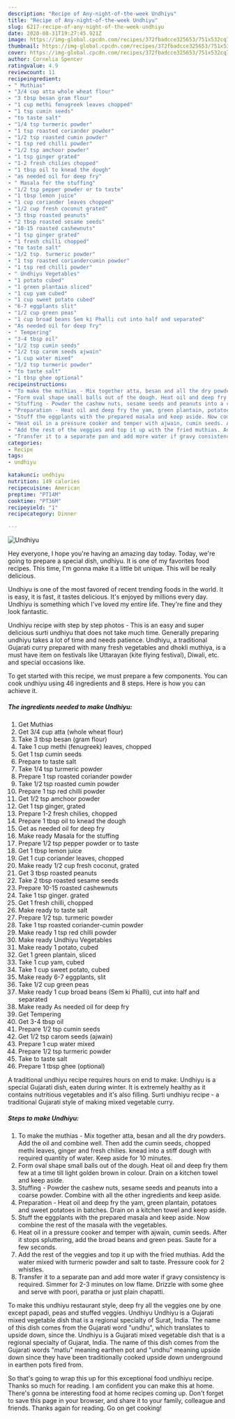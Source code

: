 ```yaml
---
description: "Recipe of Any-night-of-the-week Undhiyu"
title: "Recipe of Any-night-of-the-week Undhiyu"
slug: 6217-recipe-of-any-night-of-the-week-undhiyu
date: 2020-08-31T19:27:45.921Z
image: https://img-global.cpcdn.com/recipes/372fbadcce325653/751x532cq70/undhiyu-recipe-main-photo.jpg
thumbnail: https://img-global.cpcdn.com/recipes/372fbadcce325653/751x532cq70/undhiyu-recipe-main-photo.jpg
cover: https://img-global.cpcdn.com/recipes/372fbadcce325653/751x532cq70/undhiyu-recipe-main-photo.jpg
author: Cornelia Spencer
ratingvalue: 4.9
reviewcount: 11
recipeingredient:
- " Muthias"
- "3/4 cup atta whole wheat flour"
- "3 tbsp besan gram flour"
- "1 cup methi fenugreek leaves chopped"
- "1 tsp cumin seeds"
- "to taste salt"
- "1/4 tsp turmeric powder"
- "1 tsp roasted coriander powder"
- "1/2 tsp roasted cumin powder"
- "1 tsp red chilli powder"
- "1/2 tsp amchoor powder"
- "1 tsp ginger grated"
- "1-2 fresh chilies chopped"
- "1 tbsp oil to knead the dough"
- "as needed oil for deep fry"
- " Masala for the stuffing"
- "1/2 tsp pepper powder or to taste"
- "1 tbsp lemon juice"
- "1 cup coriander leaves chopped"
- "1/2 cup fresh coconut grated"
- "3 tbsp roasted peanuts"
- "2 tbsp roasted sesame seeds"
- "10-15 roasted cashewnuts"
- "1 tsp ginger grated"
- "1 fresh chilli chopped"
- "to taste salt"
- "1/2 tsp. turmeric powder"
- "1 tsp roasted coriandercumin powder"
- "1 tsp red chilli powder"
- " Undhiyu Vegetables"
- "1 potato cubed"
- "1 green plantain sliced"
- "1 cup yam cubed"
- "1 cup sweet potato cubed"
- "6-7 eggplants slit"
- "1/2 cup green peas"
- "1 cup broad beans Sem ki Phalli cut into half and separated"
- "As needed oil for deep fry"
- " Tempering"
- "3-4 tbsp oil"
- "1/2 tsp cumin seeds"
- "1/2 tsp carom seeds ajwain"
- "1 cup water mixed"
- "1/2 tsp turmeric powder"
- "to taste salt"
- "1 tbsp ghee optional"
recipeinstructions:
- "To make the muthias - Mix together atta, besan and all the dry powders. Add the oil and combine well. Then add the cumin seeds, chopped methi leaves, ginger and fresh chilies. knead into a stiff dough with required quantity of water. Keep aside for 10 minutes."
- "Form oval shape small balls out of the dough. Heat oil and deep fry them few at a time till light golden brown in colour. Drain on a kitchen towel and keep aside."
- "Stuffing - Powder the cashew nuts, sesame seeds and peanuts into a coarse powder. Combine with all the other ingredients and keep aside."
- "Preparation - Heat oil and deep fry the yam, green plantain, potatoes and sweet potatoes in batches. Drain on a kitchen towel and keep aside."
- "Stuff the eggplants with the prepared masala and keep aside. Now combine the rest of the masala with the vegetables."
- "Heat oil in a pressure cooker and temper with ajwain, cumin seeds. After it stops spluttering, add the broad beans and green peas. Saute for a few seconds."
- "Add the rest of the veggies and top it up with the fried muthias. Add the water mixed with turmeric powder and salt to taste. Pressure cook for 2 whistles."
- "Transfer it to a separate pan and add more water if gravy consistency is required. Simmer for 2-3 minutes on low flame. Drizzle with some ghee and serve with poori, paratha or just plain chapatti."
categories:
- Recipe
tags:
- undhiyu

katakunci: undhiyu 
nutrition: 149 calories
recipecuisine: American
preptime: "PT14M"
cooktime: "PT36M"
recipeyield: "1"
recipecategory: Dinner

---
```



![Undhiyu](https://img-global.cpcdn.com/recipes/372fbadcce325653/751x532cq70/undhiyu-recipe-main-photo.jpg)

Hey everyone, I hope you're having an amazing day today. Today, we're going to prepare a special dish, undhiyu. It is one of my favorites food recipes. This time, I'm gonna make it a little bit unique. This will be really delicious.

Undhiyu is one of the most favored of recent trending foods in the world. It is easy, it is fast, it tastes delicious. It's enjoyed by millions every day. Undhiyu is something which I've loved my entire life. They're fine and they look fantastic.

Undhiyu recipe with step by step photos - This is an easy and super delicious surti undhiyu that does not take much time. Generally preparing undhiyu takes a lot of time and needs patience. Undhiyu, a traditional Gujarati curry prepared with many fresh vegetables and dhokli muthiya, is a must have item on festivals like Uttarayan (kite flying festival), Diwali, etc. and special occasions like.


To get started with this recipe, we must prepare a few components. You can cook undhiyu using 46 ingredients and 8 steps. Here is how you can achieve it.

<!--inarticleads1-->

##### The ingredients needed to make Undhiyu:

1. Get  Muthias
1. Get 3/4 cup atta (whole wheat flour)
1. Take 3 tbsp besan (gram flour)
1. Take 1 cup methi (fenugreek) leaves, chopped
1. Get 1 tsp cumin seeds
1. Prepare to taste salt
1. Take 1/4 tsp turmeric powder
1. Prepare 1 tsp roasted coriander powder
1. Take 1/2 tsp roasted cumin powder
1. Prepare 1 tsp red chilli powder
1. Get 1/2 tsp amchoor powder
1. Get 1 tsp ginger, grated
1. Prepare 1-2 fresh chilies, chopped
1. Prepare 1 tbsp oil to knead the dough
1. Get as needed oil for deep fry
1. Make ready  Masala for the stuffing
1. Prepare 1/2 tsp pepper powder or to taste
1. Get 1 tbsp lemon juice
1. Get 1 cup coriander leaves, chopped
1. Make ready 1/2 cup fresh coconut, grated
1. Get 3 tbsp roasted peanuts
1. Take 2 tbsp roasted sesame seeds
1. Prepare 10-15 roasted cashewnuts
1. Take 1 tsp ginger. grated
1. Get 1 fresh chilli, chopped
1. Make ready to taste salt
1. Prepare 1/2 tsp. turmeric powder
1. Take 1 tsp roasted coriander-cumin powder
1. Make ready 1 tsp red chilli powder
1. Make ready  Undhiyu Vegetables
1. Make ready 1 potato, cubed
1. Get 1 green plantain, sliced
1. Take 1 cup yam, cubed
1. Take 1 cup sweet potato, cubed
1. Make ready 6-7 eggplants, slit
1. Take 1/2 cup green peas
1. Make ready 1 cup broad beans (Sem ki Phalli), cut into half and separated
1. Make ready As needed oil for deep fry
1. Get  Tempering
1. Get 3-4 tbsp oil
1. Prepare 1/2 tsp cumin seeds
1. Get 1/2 tsp carom seeds (ajwain)
1. Prepare 1 cup water mixed
1. Prepare 1/2 tsp turmeric powder
1. Take to taste salt
1. Prepare 1 tbsp ghee (optional)


A traditional undhiyu recipe requires hours on end to make. Undhiyu is a special Gujarati dish, eaten during winter. It is extremely healthy as it contains nutritious vegetables and it&#39;s also filling. Surti undhiyu recipe - a traditional Gujarati style of making mixed vegetable curry. 

<!--inarticleads2-->

##### Steps to make Undhiyu:

1. To make the muthias - Mix together atta, besan and all the dry powders. Add the oil and combine well. Then add the cumin seeds, chopped methi leaves, ginger and fresh chilies. knead into a stiff dough with required quantity of water. Keep aside for 10 minutes.
1. Form oval shape small balls out of the dough. Heat oil and deep fry them few at a time till light golden brown in colour. Drain on a kitchen towel and keep aside.
1. Stuffing - Powder the cashew nuts, sesame seeds and peanuts into a coarse powder. Combine with all the other ingredients and keep aside.
1. Preparation - Heat oil and deep fry the yam, green plantain, potatoes and sweet potatoes in batches. Drain on a kitchen towel and keep aside.
1. Stuff the eggplants with the prepared masala and keep aside. Now combine the rest of the masala with the vegetables.
1. Heat oil in a pressure cooker and temper with ajwain, cumin seeds. After it stops spluttering, add the broad beans and green peas. Saute for a few seconds.
1. Add the rest of the veggies and top it up with the fried muthias. Add the water mixed with turmeric powder and salt to taste. Pressure cook for 2 whistles.
1. Transfer it to a separate pan and add more water if gravy consistency is required. Simmer for 2-3 minutes on low flame. Drizzle with some ghee and serve with poori, paratha or just plain chapatti.


To make this undhiyu restaurant style, deep fry all the veggies one by one except papadi, peas and stuffed veggies. Undhiyu Undhiyu is a Gujarati mixed vegetable dish that is a regional specialty of Surat, India. The name of this dish comes from the Gujarati word &#34;undhu&#34;, which translates to upside down, since the. Undhiyu is a Gujarati mixed vegetable dish that is a regional specialty of Gujarat, India. The name of this dish comes from the Gujarati words &#34;matlu&#34; meaning earthen pot and &#34;undhu&#34; meaning upside down since they have been traditionally cooked upside down underground in earthen pots fired from. 

So that's going to wrap this up for this exceptional food undhiyu recipe. Thanks so much for reading. I am confident you can make this at home. There's gonna be interesting food at home recipes coming up. Don't forget to save this page in your browser, and share it to your family, colleague and friends. Thanks again for reading. Go on get cooking!
